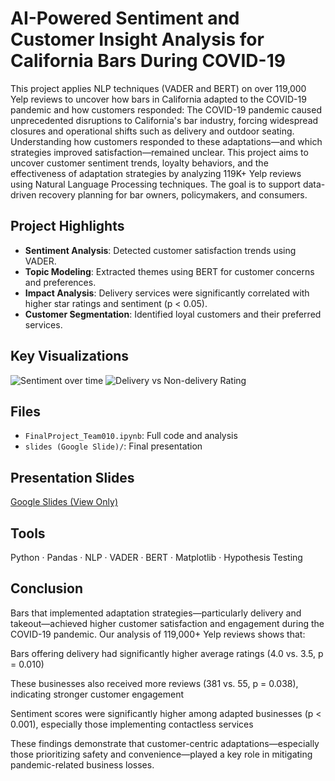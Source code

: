 # AI-Powered Sentiment and Customer Insight Analysis for California Bars During COVID-19

This project applies NLP techniques (VADER and BERT) on over 119,000 Yelp reviews to uncover how bars in California adapted to the COVID-19 pandemic and how customers responded:
The COVID-19 pandemic caused unprecedented disruptions to California's bar industry, forcing widespread closures and operational shifts such as delivery and outdoor seating. Understanding how customers responded to these adaptations—and which strategies improved satisfaction—remained unclear. This project aims to uncover customer sentiment trends, loyalty behaviors, and the effectiveness of adaptation strategies by analyzing 119K+ Yelp reviews using Natural Language Processing techniques. The goal is to support data-driven recovery planning for bar owners, policymakers, and consumers.

## Project Highlights
- **Sentiment Analysis**: Detected customer satisfaction trends using VADER.
- **Topic Modeling**: Extracted themes using BERT for customer concerns and preferences.
- **Impact Analysis**: Delivery services were significantly correlated with higher star ratings and sentiment (p < 0.05).
- **Customer Segmentation**: Identified loyal customers and their preferred services.

## Key Visualizations
![Sentiment over time](images/sentiment_trend.png)
![Delivery vs Non-delivery Rating](images/delivery_rating_comparison.png)

## Files
- `FinalProject_Team010.ipynb`: Full code and analysis
- `slides (Google Slide)/`: Final presentation

## Presentation Slides
[Google Slides (View Only)](https://docs.google.com/presentation/d/1ngPWniOjQacvNZU1Jaumrzf1G3EO7Toa)

## Tools
Python · Pandas · NLP · VADER · BERT · Matplotlib · Hypothesis Testing

## Conclusion
Bars that implemented adaptation strategies—particularly delivery and takeout—achieved higher customer satisfaction and engagement during the COVID-19 pandemic. Our analysis of 119,000+ Yelp reviews shows that:

Bars offering delivery had significantly higher average ratings (4.0 vs. 3.5, p = 0.010)

These businesses also received more reviews (381 vs. 55, p = 0.038), indicating stronger customer engagement

Sentiment scores were significantly higher among adapted businesses (p < 0.001), especially those implementing contactless services

These findings demonstrate that customer-centric adaptations—especially those prioritizing safety and convenience—played a key role in mitigating pandemic-related business losses.
